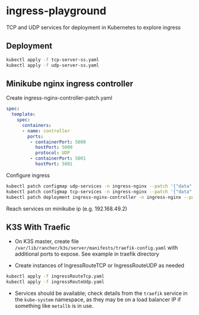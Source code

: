 # ingress-playground

TCP and UDP services for deployment in Kubernetes to explore ingress

## Deployment
```bash
kubectl apply -f tcp-server-ss.yaml
kubectl apply -f udp-server-ss.yaml
```

## Minikube nginx ingress controller

Create ingress-nginx-controller-patch.yaml
```yaml
spec:
  template:
    spec:
      containers:
      - name: controller
        ports:
         - containerPort: 5000
           hostPort: 5000
           protocol: UDP
         - containerPort: 5001
           hostPort: 5001

```

Configure ingress
```bash
kubectl patch configmap udp-services -n ingress-nginx --patch '{"data":{"5000":"default/udp-server-0-service:5000"}}'
kubectl patch configmap tcp-services -n ingress-nginx --patch '{"data":{"5001":"default/tcp-server-0-service:5001"}}'
kubectl patch deployment ingress-nginx-controller -n ingress-nginx --patch "$(cat ingress-nginx-controller-patch.yaml)" -n ingress-nginx
```

Reach services on minikube ip (e.g. 192.168.49.2)

## K3S With Traefic

- On K3S master, create file `/var/lib/rancher/k3s/server/manifests/traefik-config.yaml` with additional ports to expose. See example in traefik directory

- Create instances of IngressRouteTCP or IngressRouteUDP as needed
```bash
kubectl apply -f ingressRouteTcp.yaml
kubectl apply -f ingressRouteUdp.yaml
```

- Services should be available; check details from the `traefik` service in the `kube-system` namespace, as they may be on a load balancer IP if something like `metallb` is in use.

